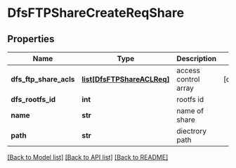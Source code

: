 # DfsFTPShareCreateReqShare

## Properties
Name | Type | Description | Notes
------------ | ------------- | ------------- | -------------
**dfs_ftp_share_acls** | [**list[DfsFTPShareACLReq]**](DfsFTPShareACLReq.md) | access control array | [optional] 
**dfs_rootfs_id** | **int** | rootfs id | 
**name** | **str** | name of share | 
**path** | **str** | diectrory path | 

[[Back to Model list]](../README.md#documentation-for-models) [[Back to API list]](../README.md#documentation-for-api-endpoints) [[Back to README]](../README.md)


